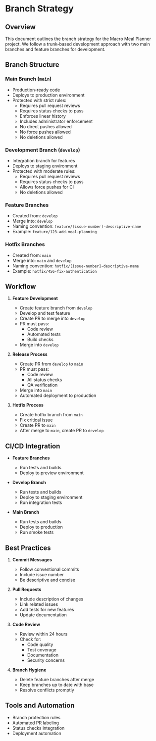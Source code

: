 # Branch Strategy

## Overview
This document outlines the branch strategy for the Macro Meal Planner project. We follow a trunk-based development approach with two main branches and feature branches for development.

## Branch Structure

### Main Branch (`main`)
- Production-ready code
- Deploys to production environment
- Protected with strict rules:
  - Requires pull request reviews
  - Requires status checks to pass
  - Enforces linear history
  - Includes administrator enforcement
  - No direct pushes allowed
  - No force pushes allowed
  - No deletions allowed

### Development Branch (`develop`)
- Integration branch for features
- Deploys to staging environment
- Protected with moderate rules:
  - Requires pull request reviews
  - Requires status checks to pass
  - Allows force pushes for CI
  - No deletions allowed

### Feature Branches
- Created from: `develop`
- Merge into: `develop`
- Naming convention: `feature/[issue-number]-descriptive-name`
- Example: `feature/123-add-meal-planning`

### Hotfix Branches
- Created from: `main`
- Merge into: `main` and `develop`
- Naming convention: `hotfix/[issue-number]-descriptive-name`
- Example: `hotfix/456-fix-authentication`

## Workflow

1. **Feature Development**
   - Create feature branch from `develop`
   - Develop and test feature
   - Create PR to merge into `develop`
   - PR must pass:
     - Code review
     - Automated tests
     - Build checks
   - Merge into `develop`

2. **Release Process**
   - Create PR from `develop` to `main`
   - PR must pass:
     - Code review
     - All status checks
     - QA verification
   - Merge into `main`
   - Automated deployment to production

3. **Hotfix Process**
   - Create hotfix branch from `main`
   - Fix critical issue
   - Create PR to `main`
   - After merge to `main`, create PR to `develop`

## CI/CD Integration

- **Feature Branches**
  - Run tests and builds
  - Deploy to preview environment

- **Develop Branch**
  - Run tests and builds
  - Deploy to staging environment
  - Run integration tests

- **Main Branch**
  - Run tests and builds
  - Deploy to production
  - Run smoke tests

## Best Practices

1. **Commit Messages**
   - Follow conventional commits
   - Include issue number
   - Be descriptive and concise

2. **Pull Requests**
   - Include description of changes
   - Link related issues
   - Add tests for new features
   - Update documentation

3. **Code Review**
   - Review within 24 hours
   - Check for:
     - Code quality
     - Test coverage
     - Documentation
     - Security concerns

4. **Branch Hygiene**
   - Delete feature branches after merge
   - Keep branches up to date with base
   - Resolve conflicts promptly

## Tools and Automation

- Branch protection rules
- Automated PR labeling
- Status checks integration
- Deployment automation

